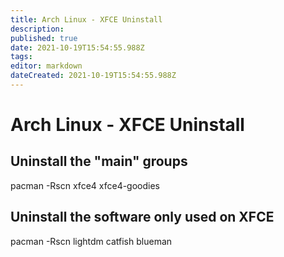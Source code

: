 ```yaml
---
title: Arch Linux - XFCE Uninstall
description: 
published: true
date: 2021-10-19T15:54:55.988Z
tags: 
editor: markdown
dateCreated: 2021-10-19T15:54:55.988Z
---
```


# Arch Linux - XFCE Uninstall

## Uninstall the "main" groups

pacman -Rscn xfce4 xfce4-goodies

## Uninstall the software only used on XFCE

pacman -Rscn lightdm catfish blueman